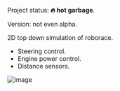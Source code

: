 Project status: **🔥 hot garbage**.

Version: not even alpha.

2D top down simulation of roborace.

- Steering control.
- Engine power control.
- Distance sensors.

![image](https://user-images.githubusercontent.com/35433062/116785818-35dd8300-aaa4-11eb-8dfe-e9c58313672d.png)
